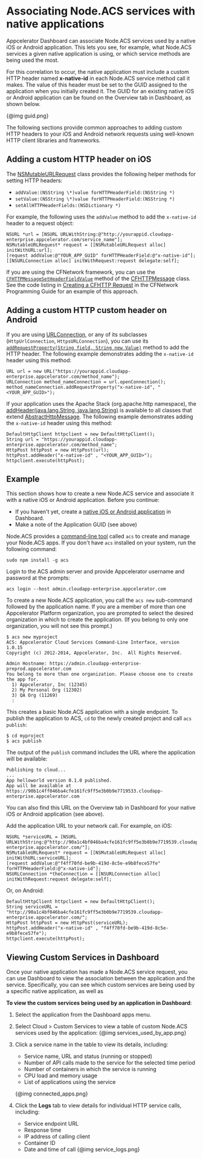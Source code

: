 # Associating Node.ACS services with native applications

Appcelerator Dashboard can associate Node.ACS services used by a native iOS or Android application. 
This lets you see, for example, what Node.ACS services a given native application is using, or
which service methods are being used the most.

For this correlation to occur, the native application must include a custom HTTP header named **x-native-id** 
in each Node.ACS service method call it makes. The value of this header must be set to the GUID assigned 
to the application when you initially created it. The GUID for an existing native iOS or Android 
application can be found on the Overview tab in Dashboard, as shown below.

{@img guid.png}

The following sections provide common approaches to adding custom HTTP headers to your iOS and Android
network requests using well-known HTTP client libraries and frameworks.

## Adding a custom HTTP header on iOS

The [NSMutableURLRequest](https://developer.apple.com/library/mac/documentation/Cocoa/Reference/Foundation/Classes/nsmutableurlrequest_Class/Reference/Reference.html) class provides the following helper methods for setting HTTP headers:

* `addValue:(NSString \*)value forHTTPHeaderField:(NSString *)`
* `setValue:(NSString \*)value forHTTPHeaderField:(NSString *)`
* `setAllHTTPHeaderFields:(NSDictionary *)`

For example, the following uses the `addValue` method to add the `x-native-id` header to a request object:

	NSURL *url = [NSURL URLWithString:@"http://yourappid.cloudapp-enterprise.appcelerator.com/service_name"];
	NSMutableURLRequest* request = [[NSMutableURLRequest alloc] initWithURL:url];
	[request addValue:@"YOUR_APP_GUID" forHTTPHeaderField:@"x-native-id"];
	[[NSURLConnection alloc] initWithRequest:request delegate:self];

If you are using the CFNetwork framework, you can use the [`CFHTTPMessageSetHeaderFieldValue`](https://developer.apple.com/library/prerelease/mac/documentation/CoreFoundation/Reference/CFMessageRef/index.html#//apple_ref/c/func/CFHTTPMessageSetHeaderFieldValue) 
method of the [CFHTTPMessage](https://developer.apple.com/library/mac/documentation/CoreFoundation/Reference/CFMessageRef/Reference/reference.html) class. 
See the code listing in [Creating a CFHTTP Request](https://developer.apple.com/library/mac/documentation/Networking/Conceptual/CFNetwork/CFHTTPTasks/CFHTTPTasks.html#//apple_ref/doc/uid/TP30001132-CH5-SW1) in the CFNetwork Programming Guide for an example of this approach.

## Adding a custom HTTP custom header on Android

If you are using [URLConnection](http://developer.android.com/reference/java/net/URLConnection.html), 
or any of its subclasses (`HttpUrlConnection`, `HttpsURLConnection`), you can use its 
[`addRequestProperty(String field, String new Value)`](http://developer.android.com/reference/java/net/URLConnection.html#addRequestProperty&28java.lang.String,%20java.lang.String%29) method to add the HTTP header. The following example demonstrates adding 
the `x-native-id` header using this method:

 	URL url = new URL("https://yourappid.cloudapp-enterprise.appcelerator.com/method_name"); 	
   	URLConnection method_nameConnection = url.openConnection();
	method_nameConnection.addRequestProperty("x-native-id", "<YOUR_APP_GUID>");

If your application uses the Apache Stack (org.apache.http namespace), the [addHeader(java.lang.String, java.lang.String)](http://developer.android.com/reference/org/apache/http/message/AbstractHttpMessage.html#addHeader%28java.lang.String,%20java.lang.String%29) is available to all classes that extend [AbstractHttpMessage](http://developer.android.com/reference/org/apache/http/message/AbstractHttpMessage.html). The following example demonstrates adding the `x-native-id` header using this method:

	DefaultHttpClient httpclient = new DefaultHttpClient();
	String url = "https://yourappid.cloudapp-enterprise.appcelerator.com/method_name";
	HttpPost httpPost = new HttpPost(url);
	httpPost.addHeader("x-native-id" , "<YOUR_APP_GUID>");
	httpclient.execute(httpPost);

## Example

This section shows how to create a new Node.ACS service and associate it with a native iOS or Android
application. Before you continue:

* If you haven't yet, create a [native iOS or Android application](http://docs.appcelerator.com/platform/latest/#!/guide/Managing_Native_Applications_in_Dashboard) 
in Dashboard. 
* Make a note of the Application GUID (see above)

Node.ACS provides a [command-line tool](http://docs.appcelerator.com/cloud/latest/#!/guide/node_cli) 
called `acs` to create and manage your Node.ACS apps. If you don't have `acs` installed on your system,
run the following command:

	sudo npm install -g acs

Login to the ACS admin server and provide Appcelerator username and password at the prompts: 

	acs login --host admin.cloudapp-enterprise.appcelerator.com

To create a new Node.ACS application, you call the `acs new` sub-command followed by the application name. 
If you are a member of more than one Appcelerator Platform organization, you are prompted to select 
the desired organization in which to create the application. (If you belong to only one organization, you 
will not see this prompt.)

	$ acs new myproject
	ACS: Appcelerator Cloud Services Command-Line Interface, version 1.0.15
	Copyright (c) 2012-2014, Appcelerator, Inc.  All Rights Reserved.
	 
	Admin Hostname: https://admin.cloudapp-enterprise-preprod.appcelerator.com
	You belong to more than one organization. Please choose one to create the app for.
	  1) Appcelerator, Inc (12345)
	  2) My Personal Org (12302)
	  3) QA Org (11269)
	  : 

This creates a basic Node.ACS application with a single endpoint. To publish the application to ACS,
 `cd` to the newly created project and call `acs publish`:

	$ cd myproject
	$ acs publish

The output of the `publish` command includes the URL where the application will be available:

	Publishing to cloud...	
	...
	App helloworld version 0.1.0 published.
	App will be available at https://90b1c4ff046ba4cfe161fc9ff5e3b0b9e7719533.cloudapp-enterprise.appcelerator.com

You can also find this URL on the Overview tab in Dashboard for your native iOS or Android application
 (see above). 

Add the application URL to your network call. For example, on iOS:

    NSURL *serviceURL = [NSURL URLWithString:@"http://90a1c4bf046ba4cfe161fc9ff5e3b0b9e7719539.cloudapp-enterprise.appcelerator.com/"];
    NSMutableURLRequest* request = [[NSMutableURLRequest alloc] initWithURL:serviceURL];
    [request addValue:@"f4ff70fd-be9b-419d-8c5e-e9b8fece57fe" forHTTPHeaderField:@"x-native-id"];
    NSURLConnection *theConnection = [[NSURLConnection alloc] initWithRequest:request delegate:self];

Or, on Android:

	DefaultHttpClient httpclient = new DefaultHttpClient();
	String serviceURL = "http://90a1c4bf046ba4cfe161fc9ff5e3b0b9e7719539.cloudapp-enterprise.appcelerator.com/";
	HttpPost httpPost = new HttpPost(serviceURL);
	httpPost.addHeader("x-native-id" , "f4ff70fd-be9b-419d-8c5e-e9b8fece57fe");
	httpclient.execute(httpPost);

## Viewing Custom Services in Dashboard

Once your native application has made a Node.ACS service request, you can use Dashboard to view the association
between the application and the service. Specifically, you can see which custom services are being used
by a specific native application, as well as  

**To view the custom services being used by an application in Dashboard**: 

1. Select the application from the Dashboard apps menu.
2. Select Cloud > Custom Services to view a table of custom Node.ACS services used by the application:
	{@img services_used_by_app.png} 
3. Click a service name in the table to view its details, including:
 	* Service name, URL and status (running or stopped)
 	* Number of API calls made to the service for the selected time period
 	* Number of containers in which the service is running
 	* CPU load and memory usage
	* List of applications using the service 

	{@img connected_apps.png} 
4. Click the **Logs** tab to view details for individual HTTP service calls, including:
	* Service endpoint URL
	* Response time
	* IP address of calling client
	* Container ID
	* Date and time of call
	{@img service_logs.png}

